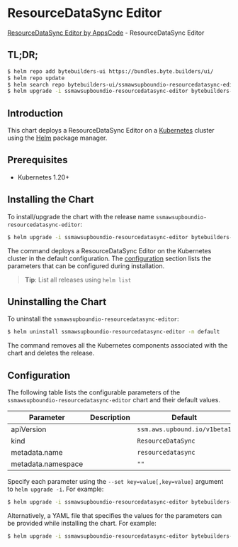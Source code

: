 # ResourceDataSync Editor

[ResourceDataSync Editor by AppsCode](https://byte.builders) - ResourceDataSync Editor

## TL;DR;

```bash
$ helm repo add bytebuilders-ui https://bundles.byte.builders/ui/
$ helm repo update
$ helm search repo bytebuilders-ui/ssmawsupboundio-resourcedatasync-editor --version=v0.4.18
$ helm upgrade -i ssmawsupboundio-resourcedatasync-editor bytebuilders-ui/ssmawsupboundio-resourcedatasync-editor -n default --create-namespace --version=v0.4.18
```

## Introduction

This chart deploys a ResourceDataSync Editor on a [Kubernetes](http://kubernetes.io) cluster using the [Helm](https://helm.sh) package manager.

## Prerequisites

- Kubernetes 1.20+

## Installing the Chart

To install/upgrade the chart with the release name `ssmawsupboundio-resourcedatasync-editor`:

```bash
$ helm upgrade -i ssmawsupboundio-resourcedatasync-editor bytebuilders-ui/ssmawsupboundio-resourcedatasync-editor -n default --create-namespace --version=v0.4.18
```

The command deploys a ResourceDataSync Editor on the Kubernetes cluster in the default configuration. The [configuration](#configuration) section lists the parameters that can be configured during installation.

> **Tip**: List all releases using `helm list`

## Uninstalling the Chart

To uninstall the `ssmawsupboundio-resourcedatasync-editor`:

```bash
$ helm uninstall ssmawsupboundio-resourcedatasync-editor -n default
```

The command removes all the Kubernetes components associated with the chart and deletes the release.

## Configuration

The following table lists the configurable parameters of the `ssmawsupboundio-resourcedatasync-editor` chart and their default values.

|     Parameter      | Description |                 Default                 |
|--------------------|-------------|-----------------------------------------|
| apiVersion         |             | <code>ssm.aws.upbound.io/v1beta1</code> |
| kind               |             | <code>ResourceDataSync</code>           |
| metadata.name      |             | <code>resourcedatasync</code>           |
| metadata.namespace |             | <code>""</code>                         |


Specify each parameter using the `--set key=value[,key=value]` argument to `helm upgrade -i`. For example:

```bash
$ helm upgrade -i ssmawsupboundio-resourcedatasync-editor bytebuilders-ui/ssmawsupboundio-resourcedatasync-editor -n default --create-namespace --version=v0.4.18 --set apiVersion=ssm.aws.upbound.io/v1beta1
```

Alternatively, a YAML file that specifies the values for the parameters can be provided while
installing the chart. For example:

```bash
$ helm upgrade -i ssmawsupboundio-resourcedatasync-editor bytebuilders-ui/ssmawsupboundio-resourcedatasync-editor -n default --create-namespace --version=v0.4.18 --values values.yaml
```
